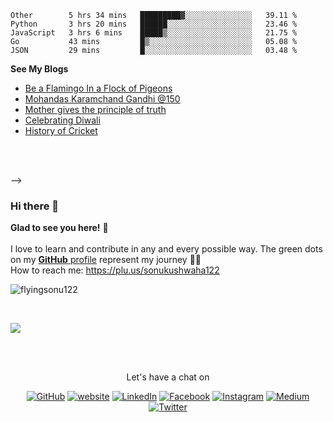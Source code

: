 <!--
**flyingsonu122/flyingsonu122** is a ✨ _special_ ✨ repository because its `README.md` (this file) appears on your GitHub profile.

Here are some ideas to get you started:

- 🔭 I’m currently working on ...
- 🌱 I’m currently learning ...
- 👯 I’m looking to collaborate on ...
- 🤔 I’m looking for help with ...
- 💬 Ask me about ...
- 📫 How to reach me: 
- 😄 Pronouns: ...
- ⚡ Fun fact: ...

![visitors](https://visitor-badge.laobi.icu/badge?page_id=flyingsonu122.flyingsonu122)

### ✨Visitors
[![ViewCount](https://views.whatilearened.today/views/github/flyingsonu122/flyingsonu122.svg?cache=remove)](#)

![](https://github-readme-stats.vercel.app/api?username=flyingsonu122&show_icons=true&hide_border=true)
---



**Weekly development breakdown**
<!--START_SECTION:waka-->
```text
Other        5 hrs 34 mins   █████████▓░░░░░░░░░░░░░░░   39.11 % 
Python       3 hrs 20 mins   ██████░░░░░░░░░░░░░░░░░░░   23.46 % 
JavaScript   3 hrs 6 mins    █████▒░░░░░░░░░░░░░░░░░░░   21.75 % 
Go           43 mins         █▒░░░░░░░░░░░░░░░░░░░░░░░   05.08 % 
JSON         29 mins         █░░░░░░░░░░░░░░░░░░░░░░░░   03.48 % 
```
<!--END_SECTION:waka-->

**See My Blogs**
<br>
<!-- BLOG-POST-LIST:START -->
- [Be a Flamingo In a Flock of Pigeons](https://medium.com/@sonukumarkushwaha/be-a-flamingo-in-a-flock-of-pigeons-691642409263?source=rss-93f249b41b22------2)
- [Mohandas Karamchand Gandhi @150](https://medium.com/@sonukumarkushwaha/mohandas-karamchand-gandhi-150-aa7784d69b7d?source=rss-93f249b41b22------2)
- [Mother gives the principle of truth](https://medium.com/@sonukumarkushwaha/mother-gives-the-principle-of-truth-d7a2a11044ba?source=rss-93f249b41b22------2)
- [Celebrating Diwali](https://medium.com/@sonukumarkushwaha/celebrating-diwali-3e944fe7fd02?source=rss-93f249b41b22------2)
- [History of Cricket](https://medium.com/@sonukumarkushwaha/history-of-cricket-c149ef4c503a?source=rss-93f249b41b22------2)
<!-- BLOG-POST-LIST:END -->

<br><br>

-->

### Hi there 👋
	
**Glad to see you here!** :star_struck: <br><br> 
I love to learn and contribute in any and every possible way. 
The green dots on my [**GitHub** profile](https://github.com/flyingsonu122?tab=repositories) represent my journey :running_man: 
<br>
How to reach me: [https://plu.us/sonukushwaha122 ](https://plu.us/sonukushwaha122 )
<br>

<p ><img  src="https://github-readme-stats.vercel.app/api?username=flyingsonu122&show_icons=true" alt="flyingsonu122"  /></p>
<br>
<p ><img  src="https://github-readme-stats.vercel.app/api/top-langs/?username=flyingsonu122&layout=compact&hide=html%22%20alt=%22flyingsonu122" /></p>


<br><br>

<p align="center"> Let's have a chat on </p> 
<p align="center">
	<a href="https://github.com/flyingsonu122"><img src="https://img.shields.io/github/followers/flyingsonu122.svg?label=GitHub&style=social" alt="GitHub"></a>
	<a href="http://bit.ly/2YqcMNO"><img src="https://img.shields.io/badge/Website-blueviolet?style=flat&logo=google-chrome&logoColor=white&color=Black" alt="website"></a>
	<a href="https://www.linkedin.com/in/sonukumarkushwaha/"><img src="https://img.shields.io/badge/LinkedIn--_.svg?style=social&logo=linkedin" alt="LinkedIn"></a>
	<a href="https://www.facebook.com/sonukumarkushwaha736"><img src="https://img.shields.io/badge/Facebook--_.svg?style=social&logo=facebook" alt="Facebook"></a>
	<a href="https://www.instagram.com/flyingsonu736/"><img src="https://img.shields.io/badge/Instagram--_.svg?style=social&logo=instagram" alt="Instagram"></a>
	<a href="https://medium.com/@sonukumarkushwaha"><img src="https://img.shields.io/badge/Medium--_.svg?style=social&logo=medium" alt="Medium"></a>
	<a href="https://twitter.com/sonukumarkush12"><img src="https://img.shields.io/twitter/follow/sonukumarkush12?label=Follow&style=social" alt="Twitter"></a>
	
	
</p>
<br>

<br>
<!--
You can **find me on [LinkedIn](https://www.linkedin.com/in/sonukumarkushwaha/)**. 
**Say Hi on Twitter([@sonukumarkush12](https://twitter.com/sonukumarkush12))!** :heart: 💬

[![Twitter Follow](https://img.shields.io/twitter/follow/sonukumarkush12?style=social)](https://twitter.com/sonukumarkush12)



<div align="center">
<img src="https://i.pinimg.com/originals/a4/f2/cb/a4f2cb80ff2ae2772e80bf30e9d78d4c.gif" width="300" height="300" />
</div>

Loading....some awesome ideas to go here, check back again in some time .

-->
